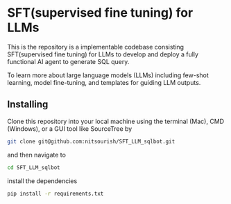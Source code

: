 # SFT(supervised fine tuning) for LLMs
This is the repository is a implementable codebase consisting SFT(supervised fine tuning) for LLMs to develop and deploy a fully functional AI agent to generate SQL query.


<p>To learn more about large language models (LLMs) including few-shot learning, model fine-tuning, and templates for guiding LLM outputs.</p>


## Installing
Clone this repository into your local machine using the terminal (Mac), CMD (Windows), or a GUI tool like SourceTree by 

```bash
git clone git@github.com:nitsourish/SFT_LLM_sqlbot.git
```
and then navigate to 

```bash
cd SFT_LLM_sqlbot
```
install the dependencies

```bash
pip install -r requirements.txt
```
